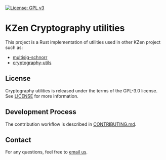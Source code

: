 [![License: GPL v3](https://img.shields.io/badge/License-GPL%20v3-blue.svg)](https://www.gnu.org/licenses/gpl-3.0)

KZen Cryptography utilities
=====================================

This project is a Rust implementation of utilities used in other KZen project such as:
* [multisig-schnorr](https://github.com/KZen-networks/multisig-schnorr)
* [cryptography-utils](https://github.com/KZen-networks/cryptography-utils)

License
-------
Cryptography utilities is released under the terms of the GPL-3.0 license. See [LICENSE](LICENSE) for more information.


Development Process
-------------------
The contribution workflow is described in [CONTRIBUTING.md](CONTRIBUTING.md).

Contact
-------------------
For any questions, feel free to [email us](mailto:github@kzencorp.com).
